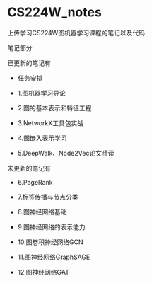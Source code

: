 # CS224W_notes

上传学习CS224W图机器学习课程的笔记以及代码

笔记部分

已更新的笔记有

- 任务安排

- 1.图机器学习导论

- 2.图的基本表示和特征工程

- 3.NetworkX工具包实战

- 4.图嵌入表示学习

- 5.DeepWalk、Node2Vec论文精读

未更新的笔记有

* 6.PageRank

* 7.标签传播与节点分类

* 8.图神经网络基础

* 9.图神经网络的表示能力

* 10.图卷积神经网络GCN

* 11.图神经网络GraphSAGE

* 12.图神经网络GAT
